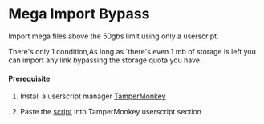 # Mega Import Bypass


Import mega files above the 50gbs limit using only a userscript.
 
There's only 1 condition,As long as `there's even 1 mb of storage is left you can import any link bypassing the storage quota you have.

#### Prerequisite

1. Install a userscript manager [TamperMonkey](https://addons.mozilla.org/en-US/firefox/addon/tampermonkey/)

2. Paste the [script](/script.txt) into TamperMonkey userscript section

